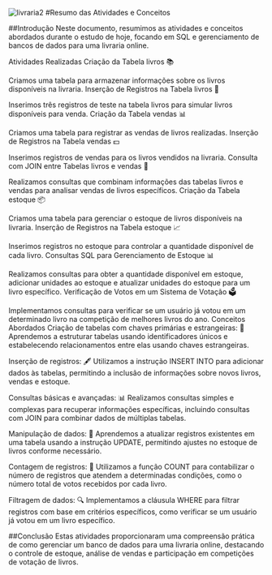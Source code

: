 ![livraria2](https://github.com/user-attachments/assets/dbbf4826-53a6-4378-93db-56b4f5e16f20)
#Resumo das Atividades e Conceitos

##Introdução
Neste documento, resumimos as atividades e conceitos abordados durante o estudo de hoje, focando em SQL e gerenciamento de bancos de dados para uma livraria online.

Atividades Realizadas
Criação da Tabela livros 📚

Criamos uma tabela para armazenar informações sobre os livros disponíveis na livraria.
Inserção de Registros na Tabela livros 📝

Inserimos três registros de teste na tabela livros para simular livros disponíveis para venda.
Criação da Tabela vendas 📊

Criamos uma tabela para registrar as vendas de livros realizadas.
Inserção de Registros na Tabela vendas 💵

Inserimos registros de vendas para os livros vendidos na livraria.
Consulta com JOIN entre Tabelas livros e vendas 🔄

Realizamos consultas que combinam informações das tabelas livros e vendas para analisar vendas de livros específicos.
Criação da Tabela estoque 📦

Criamos uma tabela para gerenciar o estoque de livros disponíveis na livraria.
Inserção de Registros na Tabela estoque 📈

Inserimos registros no estoque para controlar a quantidade disponível de cada livro.
Consultas SQL para Gerenciamento de Estoque 📊

Realizamos consultas para obter a quantidade disponível em estoque, adicionar unidades ao estoque e atualizar unidades do estoque para um livro específico.
Verificação de Votos em um Sistema de Votação 🗳️

Implementamos consultas para verificar se um usuário já votou em um determinado livro na competição de melhores livros do ano.
Conceitos Abordados
Criação de tabelas com chaves primárias e estrangeiras: 🔑
Aprendemos a estruturar tabelas usando identificadores únicos e estabelecendo relacionamentos entre elas usando chaves estrangeiras.

Inserção de registros: 🖋️
Utilizamos a instrução INSERT INTO para adicionar dados às tabelas, permitindo a inclusão de informações sobre novos livros, vendas e estoque.

Consultas básicas e avançadas: 📊
Realizamos consultas simples e complexas para recuperar informações específicas, incluindo consultas com JOIN para combinar dados de múltiplas tabelas.

Manipulação de dados: 🔄
Aprendemos a atualizar registros existentes em uma tabela usando a instrução UPDATE, permitindo ajustes no estoque de livros conforme necessário.

Contagem de registros: 🔢
Utilizamos a função COUNT para contabilizar o número de registros que atendem a determinadas condições, como o número total de votos recebidos por cada livro.

Filtragem de dados: 🔍
Implementamos a cláusula WHERE para filtrar registros com base em critérios específicos, como verificar se um usuário já votou em um livro específico.

##Conclusão
Estas atividades proporcionaram uma compreensão prática de como gerenciar um banco de dados para uma livraria online, destacando o controle de estoque, análise de vendas e participação em competições de votação de livros.
